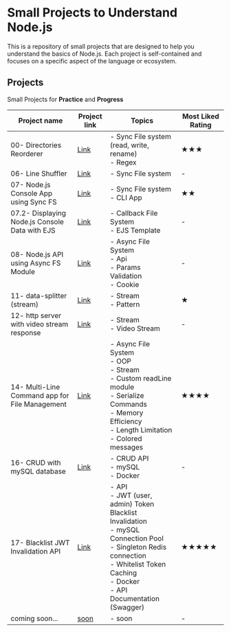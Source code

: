 # Small Projects to Understand Node.js

This is a repository of small projects that are designed to help you understand the basics of Node.js. Each project is self-contained and focuses on a specific aspect of the language or ecosystem.

## Projects

Small Projects for **Practice** and **Progress**

| Project name                                   | Project link                                                                                                                                                       | Topics                                                                                                                                                                                         | Most Liked Rating |
| ---------------------------------------------- | ------------------------------------------------------------------------------------------------------------------------------------------------------------------ | ---------------------------------------------------------------------------------------------------------------------------------------------------------------------------------------------- | ----------------- |
| 00- Directories Reorderer                      | [Link](https://github.com/mAbdullah821/small-projects-to-understand-nodeJS/tree/master/00-%20%5BProject%5D%20Directories%20Reorderer)                              | - Sync File system (read, write, rename)<br>- Regex                                                                                                                                            | ★★★               |
| 06- Line Shuffler                              | [Link](https://github.com/mAbdullah821/small-projects-to-understand-nodeJS/tree/master/06-%20%5BProject%5D%20Line%20Shuffler)                                      | - Sync File system                                                                                                                                                                             | -                 |
| 07- Node.js Console App using Sync FS          | [Link](https://github.com/mAbdullah821/small-projects-to-understand-nodeJS/tree/master/07-%20%5BProject%5D%20Node.js%20Console%20App%20using%20Sync%20FS)          | - Sync File system<br>- CLI App                                                                                                                                                                | ★★                |
| 07.2- Displaying Node.js Console Data with EJS | [Link](https://github.com/mAbdullah821/small-projects-to-understand-nodeJS/tree/master/07.2-%20%5BProject%5D%20Displaying%20Node.js%20Console%20Data%20with%20EJS) | - Callback File System<br>- EJS Template                                                                                                                                                       | -                 |
| 08- Node.js API using Async FS Module          | [Link](https://github.com/mAbdullah821/small-projects-to-understand-nodeJS/tree/master/08-%20%5BProject%5D%20Node.js%20API%20using%20Async%20FS%20Module)          | - Async File System<br>- Api<br>- Params Validation<br>- Cookie                                                                                                                                | -                 |
| 11- data-splitter (stream)                     | [Link](<https://github.com/mAbdullah821/small-projects-to-understand-nodeJS/tree/master/11-%20%5BProject%5D%20data-splitter%20(stream)>)                           | - Stream<br>- Pattern                                                                                                                                                                          | ★                 |
| 12- http server with video stream response     | [Link](https://github.com/mAbdullah821/small-projects-to-understand-nodeJS/tree/master/12-%20%5BProject%5D%20http%20server%20with%20video%20stream%20response)     | - Stream<br>- Video Stream                                                                                                                                                                     | -                 |
| 14- Multi-Line Command app for File Management | [Link](https://github.com/mAbdullah821/small-projects-to-understand-nodeJS/tree/master/14-%20%5BProject%5D%20Multi-Line%20Command%20app%20for%20File%20Management) | - Async File System<br>- OOP<br>- Stream <br>- Custom readLine module <br>- Serialize Commands <br>- Memory Efficiency <br>- Length Limitation <br>- Colored messages                          | ★★★★              |
| 16- CRUD with mySQL database                   | [Link](https://github.com/mAbdullah821/small-projects-to-understand-nodeJS/tree/master/16-%20%5BProject%5D%20CRUD%20with%20mySQL%20database)                       | - CRUD API<br>- mySQL<br>- Docker                                                                                                                                                              | -                 |
| 17- Blacklist JWT Invalidation API             | [Link](https://github.com/mAbdullah821/small-projects-to-understand-nodeJS/tree/master/17-%20%5BProject%5D%20Blacklist%20JWT%20Invalidation%20API)                 | - API<br>- JWT (user, admin) Token Blacklist Invalidation<br>- mySQL Connection Pool<br>- Singleton Redis connection<br>- Whitelist Token Caching<br>- Docker<br>- API Documentation (Swagger) | ★★★★★             |
| coming soon...                                 | [soon]()                                                                                                                                                           | - soon                                                                                                                                                                                         | -                 |
